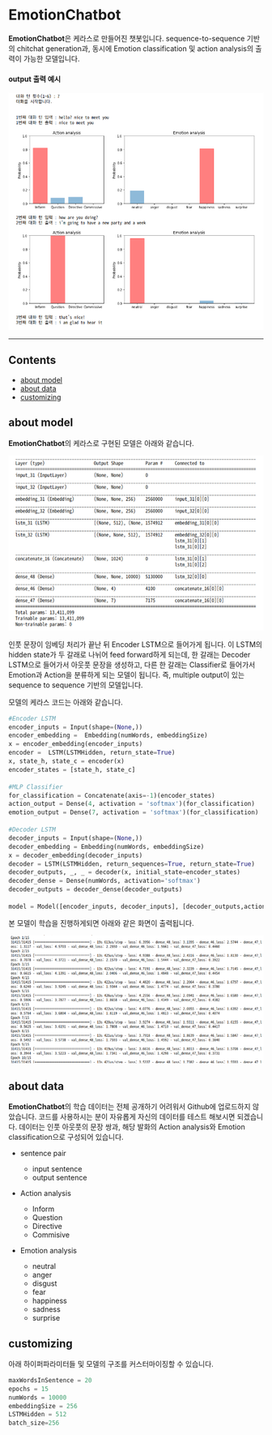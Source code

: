 # EmotionChatbot

<b>EmotionChatbot</b>은 케라스로 만들어진 챗봇입니다. sequence-to-sequence 기반의 chitchat generation과, 동시에 Emotion classification 및 action analysis의 출력이 가능한 모델입니다.

#### output 출력 예시
![output](./image/finalout.png)

---

## Contents

- [about model](#about-model)
- [about data](#about-data)
- [customizing](#customizing)

## about model

<b>EmotionChatbot</b>의 케라스로 구현된 모델은 아래와 같습니다.

![model](./image/model.png)

인풋 문장이 임베딩 처리가 끝난 뒤 Encoder LSTM으로 들어가게 됩니다. 이 LSTM의 hidden state가 두 갈래로 나뉘어 feed forward하게 되는데, 한 갈래는 Decoder LSTM으로 들어가서 아웃풋 문장을 생성하고, 다른 한 갈래는 Classifier로 들어가서 Emotion과 Action을 분류하게 되는 모델이 됩니다. 즉, multiple output이 있는 sequence to sequence 기반의 모델입니다.

모델의 케라스 코드는 아래와 같습니다.
```py
#Encoder LSTM
encoder_inputs = Input(shape=(None,))
encoder_embedding =  Embedding(numWords, embeddingSize)
x = encoder_embedding(encoder_inputs)
encoder =  LSTM(LSTMHidden, return_state=True)
x, state_h, state_c = encoder(x)
encoder_states = [state_h, state_c]

#MLP Classifier
for_classification = Concatenate(axis=-1)(encoder_states)
action_output = Dense(4, activation = 'softmax')(for_classification)
emotion_output = Dense(7, activation = 'softmax')(for_classification)

#Decoder LSTM
decoder_inputs = Input(shape=(None,))
decoder_embedding = Embedding(numWords, embeddingSize)
x = decoder_embedding(decoder_inputs)
decoder = LSTM(LSTMHidden, return_sequences=True, return_state=True)
decoder_outputs, _, _ = decoder(x, initial_state=encoder_states)
decoder_dense = Dense(numWords, activation='softmax')
decoder_outputs = decoder_dense(decoder_outputs)

model = Model([encoder_inputs, decoder_inputs], [decoder_outputs,action_output, emotion_output])

```

본 모델이 학습을 진행하게되면 아래와 같은 화면이 출력됩니다.

![training](./image/training.png)

## about data

<b>EmotionChatbot</b>의 학습 데이터는 전체 공개하기 어려워서 Github에 업로드하지 않았습니다. 코드를 사용하시는 분이 자유롭게 자신의 데이터를 테스트 해보시면 되겠습니다.
데이터는 인풋 아웃풋의 문장 쌍과, 해당 발화의 Action analysis와 Emotion classification으로 구성되어 있습니다.

- sentence pair
  - input sentence
  - output sentence
- Action analysis
  - Inform
  - Question
  - Directive
  - Commisive

- Emotion analysis
  - neutral
  - anger
  - disgust
  - fear
  - happiness
  - sadness
  - surprise

## customizing

아래 하이퍼파라미터들 및 모델의 구조를 커스터마이징할 수 있습니다.

```py
maxWordsInSentence = 20
epochs = 15
numWords = 10000
embeddingSize = 256
LSTMHidden = 512
batch_size=256
```